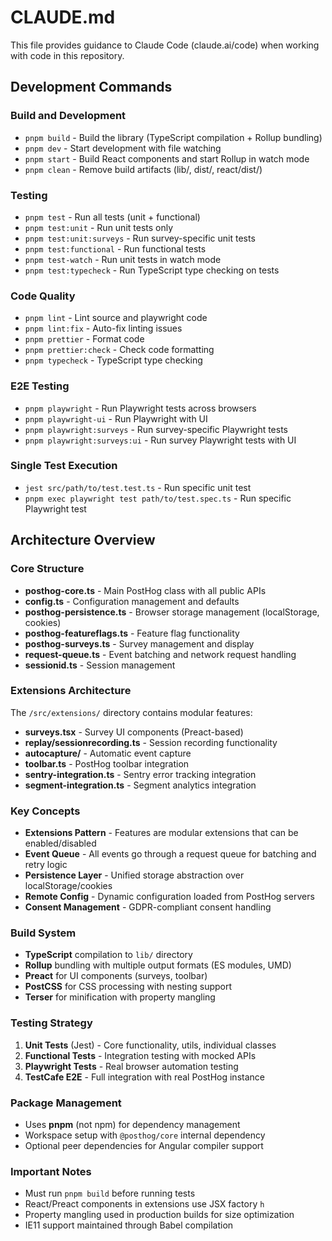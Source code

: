 # CLAUDE.md

This file provides guidance to Claude Code (claude.ai/code) when working with code in this repository.

## Development Commands

### Build and Development

- `pnpm build` - Build the library (TypeScript compilation + Rollup bundling)
- `pnpm dev` - Start development with file watching
- `pnpm start` - Build React components and start Rollup in watch mode
- `pnpm clean` - Remove build artifacts (lib/, dist/, react/dist/)

### Testing

- `pnpm test` - Run all tests (unit + functional)
- `pnpm test:unit` - Run unit tests only
- `pnpm test:unit:surveys` - Run survey-specific unit tests
- `pnpm test:functional` - Run functional tests
- `pnpm test-watch` - Run unit tests in watch mode
- `pnpm test:typecheck` - Run TypeScript type checking on tests

### Code Quality

- `pnpm lint` - Lint source and playwright code
- `pnpm lint:fix` - Auto-fix linting issues
- `pnpm prettier` - Format code
- `pnpm prettier:check` - Check code formatting
- `pnpm typecheck` - TypeScript type checking

### E2E Testing

- `pnpm playwright` - Run Playwright tests across browsers
- `pnpm playwright-ui` - Run Playwright with UI
- `pnpm playwright:surveys` - Run survey-specific Playwright tests
- `pnpm playwright:surveys:ui` - Run survey Playwright tests with UI

### Single Test Execution

- `jest src/path/to/test.test.ts` - Run specific unit test
- `pnpm exec playwright test path/to/test.spec.ts` - Run specific Playwright test

## Architecture Overview

### Core Structure

- **posthog-core.ts** - Main PostHog class with all public APIs
- **config.ts** - Configuration management and defaults
- **posthog-persistence.ts** - Browser storage management (localStorage, cookies)
- **posthog-featureflags.ts** - Feature flag functionality
- **posthog-surveys.ts** - Survey management and display
- **request-queue.ts** - Event batching and network request handling
- **sessionid.ts** - Session management

### Extensions Architecture

The `/src/extensions/` directory contains modular features:

- **surveys.tsx** - Survey UI components (Preact-based)
- **replay/sessionrecording.ts** - Session recording functionality
- **autocapture/** - Automatic event capture
- **toolbar.ts** - PostHog toolbar integration
- **sentry-integration.ts** - Sentry error tracking integration
- **segment-integration.ts** - Segment analytics integration

### Key Concepts

- **Extensions Pattern** - Features are modular extensions that can be enabled/disabled
- **Event Queue** - All events go through a request queue for batching and retry logic
- **Persistence Layer** - Unified storage abstraction over localStorage/cookies
- **Remote Config** - Dynamic configuration loaded from PostHog servers
- **Consent Management** - GDPR-compliant consent handling

### Build System

- **TypeScript** compilation to `lib/` directory
- **Rollup** bundling with multiple output formats (ES modules, UMD)
- **Preact** for UI components (surveys, toolbar)
- **PostCSS** for CSS processing with nesting support
- **Terser** for minification with property mangling

### Testing Strategy

1. **Unit Tests** (Jest) - Core functionality, utils, individual classes
2. **Functional Tests** - Integration testing with mocked APIs
3. **Playwright Tests** - Real browser automation testing
4. **TestCafe E2E** - Full integration with real PostHog instance

### Package Management

- Uses **pnpm** (not npm) for dependency management
- Workspace setup with `@posthog/core` internal dependency
- Optional peer dependencies for Angular compiler support

### Important Notes

- Must run `pnpm build` before running tests
- React/Preact components in extensions use JSX factory `h`
- Property mangling used in production builds for size optimization
- IE11 support maintained through Babel compilation
